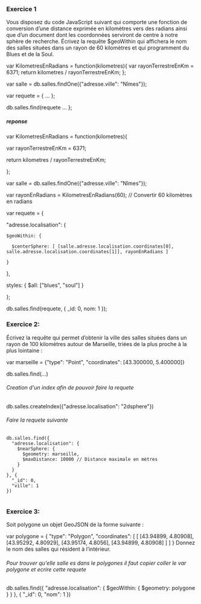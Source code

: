 ### Exercice 1

Vous disposez du code JavaScript suivant qui comporte une fonction de conversion d’une distance exprimée en kilomètres vers des radians ainsi que d’un document dont les coordonnées serviront de centre à notre sphère de recherche. Écrivez la requête $geoWithin qui affichera le nom des salles situées dans un rayon de 60 kilomètres et qui programment du Blues et de la Soul.

var KilometresEnRadians = function(kilometres){ 
   var rayonTerrestreEnKm = 6371; 
   return kilometres / rayonTerrestreEnKm; 
}; 
 
var salle = db.salles.findOne({"adresse.ville": "Nîmes"}); 
 
var requete = { ... }; 
 
db.salles.find(requete ... }; 

##### reponse 
var KilometresEnRadians = function(kilometres){ 

   var rayonTerrestreEnKm = 6371; 

   return kilometres / rayonTerrestreEnKm; 

};
 
var salle = db.salles.findOne({"adresse.ville": "Nîmes"});
 
var rayonEnRadians = KilometresEnRadians(60); // Convertir 60 kilomètres en radians
 
var requete = {

  "adresse.localisation": {

    $geoWithin: {

      $centerSphere: [ [salle.adresse.localisation.coordinates[0], salle.adresse.localisation.coordinates[1]], rayonEnRadians ]

    }

  },

  styles: { $all: ["blues", "soul"] }

};
 
db.salles.find(requete, { _id: 0, nom: 1 });


### Exercice 2:

Écrivez la requête qui permet d’obtenir la ville des salles situées dans un rayon de 100 kilomètres autour de Marseille, triées de la plus proche à la plus lointaine :

var marseille = {"type": "Point", "coordinates": [43.300000, 5.400000]} 
 
db.salles.find(...) 

###### Creation d'un index afin de pouvoir faire la requete 
db.salles.createIndex({"adresse.localisation": "2dsphere"})

###### Faire la requete suivante 
```
db.salles.find({
  "adresse.localisation": {
    $nearSphere: {
      $geometry: marseille,
      $maxDistance: 10000 // Distance maximale en mètres
    }
  }
}, {
  "_id": 0,
  "ville": 1
})


```


### Exercice 3:

Soit polygone un objet GeoJSON de la forme suivante :

var polygone = { 
     "type": "Polygon", 
     "coordinates": [ 
            [ 
               [43.94899, 4.80908], 
               [43.95292, 4.80929], 
               [43.95174, 4.8056], 
               [43.94899, 4.80908] 
            ] 
     ] 
} 
Donnez le nom des salles qui résident à l’intérieur.

###### Pour trouver qu'elle salle es dans le polygones il faut copier  coller le var polygone et ecrire cette requete

db.salles.find({
  "adresse.localisation": {
    $geoWithin: {
      $geometry: polygone
    }
  }
}, {
  "_id": 0,
  "nom": 1
})
